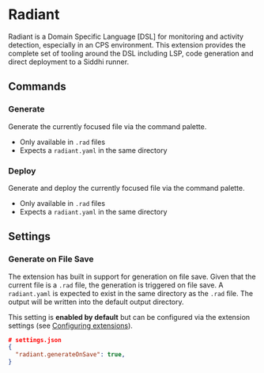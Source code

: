 # Radiant
Radiant is a Domain Specific Language [DSL] for monitoring and activity detection, especially in an CPS environment. This extension provides the complete set of tooling around the DSL including LSP, code generation and direct deployment to a Siddhi runner.

## Commands

### Generate
Generate the currently focused file via the command palette.

- Only available in `.rad` files
- Expects a `radiant.yaml` in the same directory

### Deploy
Generate and deploy the currently focused file via the command palette.

- Only available in `.rad` files
- Expects a `radiant.yaml` in the same directory

## Settings

### Generate on File Save
The extension has built in support for generation on file save. Given that the current file is a `.rad` file, the generation is triggered on file save. A `radiant.yaml` is expected to exist in the same directory as the `.rad` file. The output will be written into the default output directory. 

This setting is **enabled by default** but can be configured via the extension settings (see [Configuring extensions](https://code.visualstudio.com/docs/editor/extension-marketplace#_configuring-extensions)).

```json
# settings.json
{
  "radiant.generateOnSave": true,
}
```
